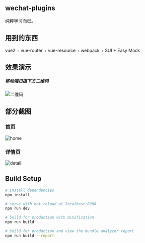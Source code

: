 ## wechat-plugins
纯粹学习而已。

## 用到的东西
vue2 + vue-router + vue-resource + webpack + SUI + Easy Mock


## 效果演示
##### 移动端扫描下方二维码
![二维码](http://i2.tiimg.com/1949/af5553f09e2b793e.png)

## 部分截图
### 首页
![home](http://i2.tiimg.com/1949/8f2c583047693f9a.png)

### 详情页
![detail](http://i2.tiimg.com/1949/29beef23f928b5fa.png)

## Build Setup
``` bash
# install dependencies
npm install

# serve with hot reload at localhost:8080
npm run dev

# build for production with minification
npm run build

# build for production and view the bundle analyzer report
npm run build --report
```